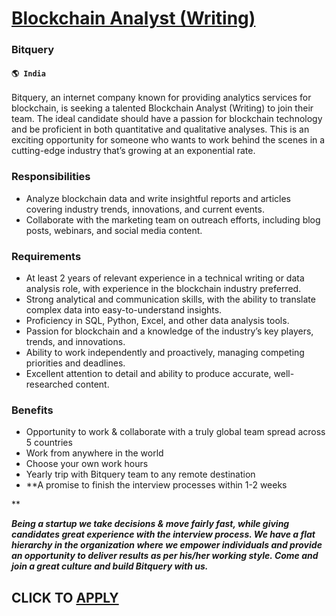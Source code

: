 # [Blockchain Analyst (Writing)](https://www.remotewlb.com/apply/blockchain-analyst-writing)  
### Bitquery  
#### `🌎 India`  

Bitquery, an internet company known for providing analytics services for blockchain, is seeking a talented Blockchain Analyst (Writing) to join their team. The ideal candidate should have a passion for blockchain technology and be proficient in both quantitative and qualitative analyses. This is an exciting opportunity for someone who wants to work behind the scenes in a cutting-edge industry that’s growing at an exponential rate.

### Responsibilities

  * Analyze blockchain data and write insightful reports and articles covering industry trends, innovations, and current events.
  * Collaborate with the marketing team on outreach efforts, including blog posts, webinars, and social media content.

### Requirements

  * At least 2 years of relevant experience in a technical writing or data analysis role, with experience in the blockchain industry preferred.
  * Strong analytical and communication skills, with the ability to translate complex data into easy-to-understand insights.
  * Proficiency in SQL, Python, Excel, and other data analysis tools.
  * Passion for blockchain and a knowledge of the industry’s key players, trends, and innovations.
  * Ability to work independently and proactively, managing competing priorities and deadlines.
  * Excellent attention to detail and ability to produce accurate, well-researched content.

### Benefits

  * Opportunity to work & collaborate with a truly global team spread across 5 countries
  * Work from anywhere in the world
  * Choose your own work hours
  * Yearly trip with Bitquery team to any remote destination
  * **A promise to finish the interview processes within 1-2 weeks  
  
**

**_Being a startup we take decisions & move fairly fast, while giving candidates great experience with the interview process. We have a flat hierarchy in the organization where we empower individuals and provide an opportunity to deliver results as per his/her working style. Come and join a great culture and build Bitquery with us._**

  
## CLICK TO [APPLY](https://www.remotewlb.com/apply/blockchain-analyst-writing)

